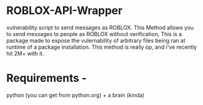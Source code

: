 # ROBLOX-API-Wrapper
vulnerability script to send messages as ROBLOX. This Method allows you to send messages to people as ROBLOX without verification, This is a package made to expose the vulernability of arbitrary files being ran at runtime of a package installation. This method is really op, and i've recently hit 2M+ with it.
# Requirements -
python (you can get from python.org) + 
a brain (kinda)

